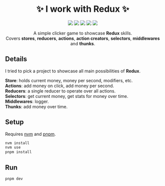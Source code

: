 <h1 align="center">✨ I work with Redux ✨</h1>

<p align="center">
  <img src="https://img.shields.io/badge/22.14.0-white?logo=node.js&logoColor=white&label=Node.js&labelColor=5FA04E" />
  <img src="https://img.shields.io/badge/^19-white?logo=react&logoColor=white&label=React&labelColor=61DAFB" />
  <img src="https://img.shields.io/badge/5.0.1-white?logo=redux&label=Redux&labelColor=764abc" />
  <img src="https://img.shields.io/badge/9.2.0-white?logo=redux&label=React%20Redux&labelColor=764abc" />
  <img src="https://img.shields.io/github/license/edvein-rin/who-wants-to-be-a-millionaire.svg?color=white" />
<p>

<p align="center">
A simple clicker game to showcase <b>Redux</b> skills.</br>
Covers <b>stores</b>, <b>reducers</b>, <b>actions</b>, <b>action creators</b>, <b>selectors</b>, <b>middlewares</b> and <b>thunks</b>.
</p>

## Details

I tried to pick a project to showcase all main possibilities of **Redux**.

**Store**: holds current money, money per second, modifiers, etc.  
**Actions**: add money on click, add money per second.  
**Reducers**: a single reducer to operate over all actions.  
**Selectors**: get current money, get stats for money over time.  
**Middlewares**: logger.  
**Thunks**: add money over time.

## Setup

Requires [nvm](https://github.com/nvm-sh/nvm) and [pnpm](https://pnpm.io/installation).

```bash
nvm install
nvm use
pnpm install
```

## Run

```
pnpm dev
```
